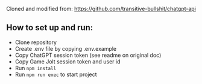 Cloned and modified from: https://github.com/transitive-bullshit/chatgpt-api

## How to set up and run:

- Clone repository
- Create .env file by copying .env.example
- Copy ChatGPT session token (see readme on original doc)
- Copy Game Jolt session token and user id
- Run `npm install`
- Run `npm run exec` to start project

